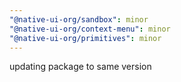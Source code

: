 ```yaml
---
"@native-ui-org/sandbox": minor
"@native-ui-org/context-menu": minor
"@native-ui-org/primitives": minor
---
```


updating package to same version
